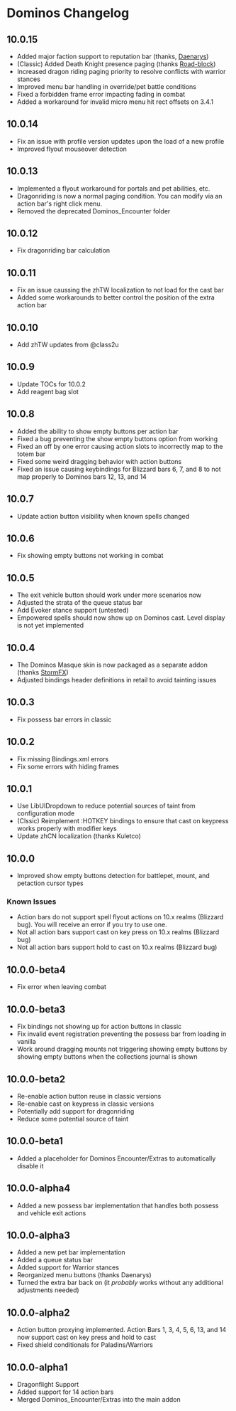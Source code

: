 # Dominos Changelog

## 10.0.15

* Added major faction support to reputation bar (thanks, [Daenarys](https://github.com/Daenarys))
* (Classic) Added Death Knight presence paging (thanks [Road-block](https://github.com/Road-block))
* Increased dragon riding paging priority to resolve conflicts with warrior stances
* Improved menu bar handling in override/pet battle conditions
* Fixed a forbidden frame error impacting fading in combat
* Added a workaround for invalid micro menu hit rect offsets on 3.4.1

## 10.0.14

* Fix an issue with profile version updates upon the load of a new profile
* Improved flyout mouseover detection

## 10.0.13

* Implemented a flyout workaround for portals and pet abilities, etc.
* Dragonriding is now a normal paging condition. You can modify via an action bar's right click menu.
* Removed the deprecated Dominos_Encounter folder

## 10.0.12

* Fix dragonriding bar calculation

## 10.0.11

* Fix an issue caussing the zhTW localization to not load for the cast bar
* Added some workarounds to better control the position of the extra action bar

## 10.0.10

* Add zhTW updates from @class2u

## 10.0.9

* Update TOCs for 10.0.2
* Add reagent bag slot

## 10.0.8

* Added the ability to show empty buttons per action bar
* Fixed a bug preventing the show empty buttons option from working
* Fixed an off by one error causing action slots to incorrectly map to the totem bar
* Fixed some weird dragging behavior with action buttons
* Fixed an issue causing keybindings for Blizzard bars 6, 7, and 8 to not map properly to Dominos bars 12, 13, and 14

## 10.0.7

* Update action button visibility when known spells changed

## 10.0.6

* Fix showing empty buttons not working in combat

## 10.0.5

* The exit vehicle button should work under more scenarios now
* Adjusted the strata of the queue status bar
* Add Evoker stance support (untested)
* Empowered spells should now show up on Dominos cast. Level display is not yet implemented

## 10.0.4

* The Dominos Masque skin is now packaged as a separate addon (thanks [StormFX](https://github.com/StormFX))
* Adjusted bindings header definitions in retail to avoid tainting issues

## 10.0.3

* Fix possess bar errors in classic

## 10.0.2

* Fix missing Bindings.xml errors
* Fix some errors with hiding frames

## 10.0.1

* Use LibUIDropdown to reduce potential sources of taint from configuration mode
* (Clssic) Reimplement :HOTKEY bindings to ensure that cast on keypress works
  properly with modifier keys
* Update zhCN localization (thanks Kuletco)

## 10.0.0

* Improved show empty buttons detection for battlepet, mount, and petaction cursor types

### Known Issues

* Action bars do not support spell flyout actions on 10.x realms (Blizzard bug).
  You will receive an error if you try to use one.
* Not all action bars support cast on key press on 10.x realms (Blizzard bug)
* Not all action bars support hold to cast on 10.x realms (Blizzard bug)

## 10.0.0-beta4

* Fix error when leaving combat

## 10.0.0-beta3

* Fix bindings not showing up for action buttons in classic
* Fix invalid event registration preventing the possess bar from loading in vanilla
* Work around dragging mounts not triggering showing empty buttons by showing empty buttons when the collections journal
  is shown

## 10.0.0-beta2

* Re-enable action button reuse in classic versions
* Re-enable cast on keypress in classic versions
* Potentially add support for dragonriding
* Reduce some potential source of taint

## 10.0.0-beta1

* Added a placeholder for Dominos Encounter/Extras to automatically disable it

## 10.0.0-alpha4

* Added a new possess bar implementation that handles both possess and vehicle
  exit actions

## 10.0.0-alpha3

* Added a new pet bar implementation
* Added a queue status bar
* Added support for Warrior stances
* Reorganized menu buttons (thanks Daenarys)
* Turned the extra bar back on (it *probably* works without any additional adjustments needed)

## 10.0.0-alpha2

* Action button proxying implemented. Action Bars 1, 3, 4, 5, 6, 13, and 14 now
  support cast on key press and hold to cast
* Fixed shield conditionals for Paladins/Warriors

## 10.0.0-alpha1

* Dragonflight Support
* Added support for 14 action bars
* Merged Dominos_Encounter/Extras into the main addon
